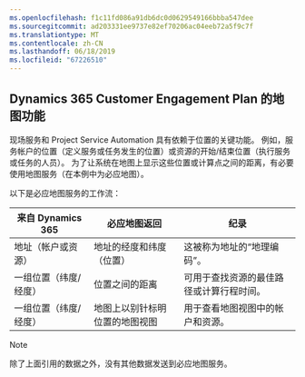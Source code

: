 ```yaml
---
ms.openlocfilehash: f1c11fd086a91db6dc0d0629549166bbba547dee
ms.sourcegitcommit: ad203331ee9737e82ef70206ac04eeb72a5f9c7f
ms.translationtype: MT
ms.contentlocale: zh-CN
ms.lasthandoff: 06/18/2019
ms.locfileid: "67226510"
---
```

## <a name="mapping-functions-for-dynamics-365-customer-engagement-plan"></a>Dynamics 365 Customer Engagement Plan 的地图功能 
 现场服务和 Project Service Automation 具有依赖于位置的关键功能。 例如，服务帐户的位置（定义服务或任务发生的位置）或资源的开始/结束位置（执行服务或任务的人员）。  为了让系统在地图上显示这些位置或计算点之间的距离，有必要使用地图服务（在本例中为必应地图）。  
  
 以下是必应地图服务的工作流：  
  
|来自 Dynamics 365|必应地图返回|纪录|  
|-----------------------|-----------------------|----------|  
|地址（帐户或资源）|地址的经度和纬度（位置）|这被称为地址的“地理编码”。|  
|一组位置（纬度/经度）|位置之间的距离|可用于查找资源的最佳路径或计算行程时间。|  
|一组位置（纬度/经度）|地图上以别针标明位置的地图视图|用于查看地图视图中的帐户和资源。|  
  
> [!NOTE]
>  除了上面引用的数据之外，没有其他数据发送到必应地图服务。
